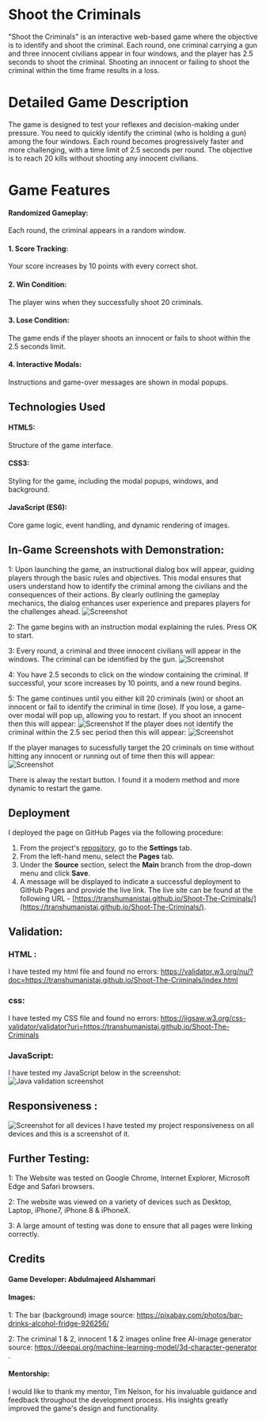 # Shoot the Criminals
"Shoot the Criminals" is an interactive web-based game where the objective is to identify and shoot the criminal. Each round, one criminal carrying a gun and three innocent civilians appear in four windows, and the player has 2.5 seconds to shoot the criminal. Shooting an innocent or failing to shoot the criminal within the time frame results in a loss.

# Detailed Game Description
The game is designed to test your reflexes and decision-making under pressure. You need to quickly identify the criminal (who is holding a gun) among the four windows. Each round becomes progressively faster and more challenging, with a time limit of 2.5 seconds per round. The objective is to reach 20 kills without shooting any innocent civilians.



# Game Features
#### Randomized Gameplay: 
Each round, the criminal appears in a random window.
#### 1. Score Tracking: 
Your score increases by 10 points with every correct shot.
#### 2. Win Condition: 
The player wins when they successfully shoot 20 criminals.
#### 3. Lose Condition: 
The game ends if the player shoots an innocent or fails to shoot within the 2.5 seconds limit.
#### 4. Interactive Modals: 
Instructions and game-over messages are shown in modal popups.



## Technologies Used
#### HTML5: 
Structure of the game interface.
#### CSS3: 
Styling for the game, including the modal popups, windows, and background.
#### JavaScript (ES6): 
Core game logic, event handling, and dynamic rendering of images.

## In-Game Screenshots with Demonstration:
1: Upon launching the game, an instructional dialog box will appear, guiding players through the basic rules and objectives. This modal ensures that users understand how to identify the criminal among the civilians and the consequences of their actions. By clearly outlining the gameplay mechanics, the dialog enhances user experience and prepares players for the challenges ahead.
![Screenshot](assets/images/intro-info-screen.jpeg)

2: The game begins with an instruction modal explaining the rules. Press OK to start.

3: Every round, a criminal and three innocent civilians will appear in the windows. The criminal can be identified by the gun.
![Screenshot](assets/images/the-running-game-screen.jpeg)

4: You have 2.5 seconds to click on the window containing the criminal. If successful, your score increases by 10 points, and a new round begins.

5: The game continues until you either kill 20 criminals (win) or shoot an innocent or fail to identify the criminal in time (lose).
If you lose, a game-over modal will pop up, allowing you to restart.
If you shoot an innocent then this will appear:
![Screenshot](assets/images/you-shot-an-innocent-screen.jpeg)
If the player does not identify the criminal within the 2.5 sec period then this will appear:
![Screenshot](assets/images/run-out-of-time-screen.jpeg)

If the player manages to sucessfully target the 20 criminals on time without hitting any innocent or running out of time then this will appear:
![Screenshot](assets/images/you-win-the-game.jpeg)

There is alway the restart button. I found it a modern method and more dynamic to restart the game.

## **Deployment**
I deployed the page on GitHub Pages via the following procedure:
1. From the project's [repository](https://github.com/TranshumanistAJ/Shoot-The-Criminals), go to the **Settings** tab.
2. From the left-hand menu, select the **Pages** tab.
3. Under the **Source** section, select the **Main** branch from the drop-down menu and click **Save**.
4. A message will be displayed to indicate a successful deployment to GitHub Pages and provide the live link.
The live site can be found at the following URL - [https://transhumanistaj.github.io/Shoot-The-Criminals/](https://transhumanistaj.github.io/Shoot-The-Criminals/).



## Validation:

### HTML : 
I have tested my html file and found no errors: 
https://validator.w3.org/nu/?doc=https://transhumanistaj.github.io/Shoot-The-Criminals/index.html

### css:
I have tested my CSS file and found no errors:
https://jigsaw.w3.org/css-validator/validator?uri=https://transhumanistaj.github.io/Shoot-The-Criminals


### JavaScript:
I have tested my JavaScript below in the screenshot:
![Java validation screenshot](assets/images/java-validation.jpeg)



## Responsiveness :
![Screenshot for all devices](assets/images/responsive-for-all-devices.jpeg)
I have tested my project responsiveness on all devices and this is a screenshot of it. 
## Further Testing:
 1: The Website was tested on Google Chrome, Internet Explorer, Microsoft Edge and Safari browsers.

2: The website was viewed on a variety of devices such as Desktop, Laptop, iPhone7, iPhone 8 & iPhoneX.

3: A large amount of testing was done to ensure that all pages were linking correctly.


## Credits
#### Game Developer: Abdulmajeed Alshammari
#### Images: 
1: The bar (background) image source: https://pixabay.com/photos/bar-drinks-alcohol-fridge-926256/

2: The criminal 1 & 2, innocent 1 & 2 images online free AI-image generator source: 
https://deepai.org/machine-learning-model/3d-character-generator  .

#### Mentorship: 
I would like to thank my mentor, Tim Nelson, for his invaluable guidance and feedback throughout the development process. His insights greatly improved the game's design and functionality.



